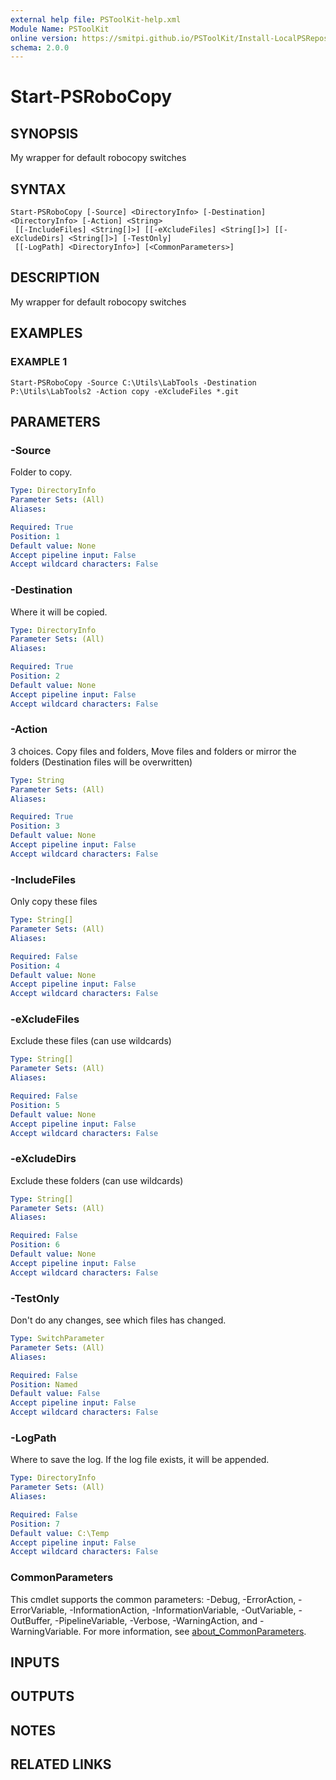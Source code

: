 ```yaml
---
external help file: PSToolKit-help.xml
Module Name: PSToolKit
online version: https://smitpi.github.io/PSToolKit/Install-LocalPSRepository
schema: 2.0.0
---
```


# Start-PSRoboCopy

## SYNOPSIS
My wrapper for default robocopy switches

## SYNTAX

```
Start-PSRoboCopy [-Source] <DirectoryInfo> [-Destination] <DirectoryInfo> [-Action] <String>
 [[-IncludeFiles] <String[]>] [[-eXcludeFiles] <String[]>] [[-eXcludeDirs] <String[]>] [-TestOnly]
 [[-LogPath] <DirectoryInfo>] [<CommonParameters>]
```

## DESCRIPTION
My wrapper for default robocopy switches

## EXAMPLES

### EXAMPLE 1
```
Start-PSRoboCopy -Source C:\Utils\LabTools -Destination P:\Utils\LabTools2 -Action copy -eXcludeFiles *.git
```

## PARAMETERS

### -Source
Folder to copy.

```yaml
Type: DirectoryInfo
Parameter Sets: (All)
Aliases:

Required: True
Position: 1
Default value: None
Accept pipeline input: False
Accept wildcard characters: False
```

### -Destination
Where it will be copied.

```yaml
Type: DirectoryInfo
Parameter Sets: (All)
Aliases:

Required: True
Position: 2
Default value: None
Accept pipeline input: False
Accept wildcard characters: False
```

### -Action
3 choices.
Copy files and folders, Move files and folders or mirror the folders (Destination files will be overwritten)

```yaml
Type: String
Parameter Sets: (All)
Aliases:

Required: True
Position: 3
Default value: None
Accept pipeline input: False
Accept wildcard characters: False
```

### -IncludeFiles
Only copy these files

```yaml
Type: String[]
Parameter Sets: (All)
Aliases:

Required: False
Position: 4
Default value: None
Accept pipeline input: False
Accept wildcard characters: False
```

### -eXcludeFiles
Exclude these files (can use wildcards)

```yaml
Type: String[]
Parameter Sets: (All)
Aliases:

Required: False
Position: 5
Default value: None
Accept pipeline input: False
Accept wildcard characters: False
```

### -eXcludeDirs
Exclude these folders (can use wildcards)

```yaml
Type: String[]
Parameter Sets: (All)
Aliases:

Required: False
Position: 6
Default value: None
Accept pipeline input: False
Accept wildcard characters: False
```

### -TestOnly
Don't do any changes, see which files has changed.

```yaml
Type: SwitchParameter
Parameter Sets: (All)
Aliases:

Required: False
Position: Named
Default value: False
Accept pipeline input: False
Accept wildcard characters: False
```

### -LogPath
Where to save the log.
If the log file exists, it will be appended.

```yaml
Type: DirectoryInfo
Parameter Sets: (All)
Aliases:

Required: False
Position: 7
Default value: C:\Temp
Accept pipeline input: False
Accept wildcard characters: False
```

### CommonParameters
This cmdlet supports the common parameters: -Debug, -ErrorAction, -ErrorVariable, -InformationAction, -InformationVariable, -OutVariable, -OutBuffer, -PipelineVariable, -Verbose, -WarningAction, and -WarningVariable. For more information, see [about_CommonParameters](http://go.microsoft.com/fwlink/?LinkID=113216).

## INPUTS

## OUTPUTS

## NOTES

## RELATED LINKS
